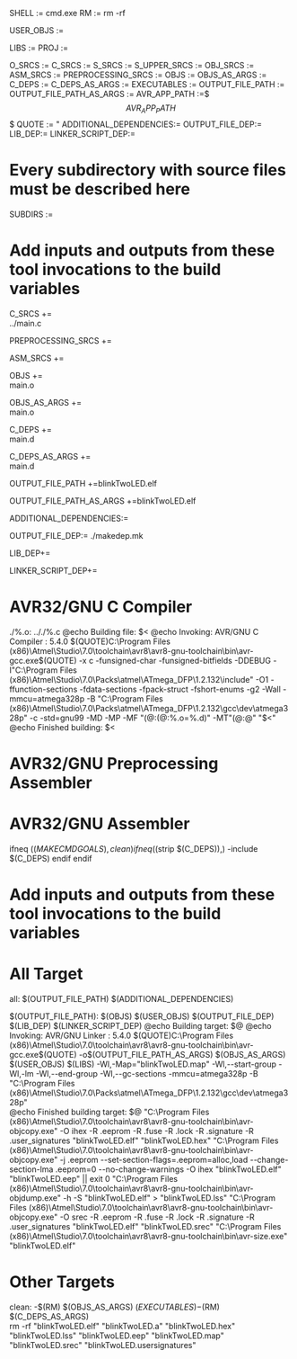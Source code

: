 SHELL := cmd.exe
RM := rm -rf

USER_OBJS :=

LIBS := 
PROJ := 

O_SRCS := 
C_SRCS := 
S_SRCS := 
S_UPPER_SRCS := 
OBJ_SRCS := 
ASM_SRCS := 
PREPROCESSING_SRCS := 
OBJS := 
OBJS_AS_ARGS := 
C_DEPS := 
C_DEPS_AS_ARGS := 
EXECUTABLES := 
OUTPUT_FILE_PATH :=
OUTPUT_FILE_PATH_AS_ARGS :=
AVR_APP_PATH :=$$$AVR_APP_PATH$$$
QUOTE := "
ADDITIONAL_DEPENDENCIES:=
OUTPUT_FILE_DEP:=
LIB_DEP:=
LINKER_SCRIPT_DEP:=

# Every subdirectory with source files must be described here
SUBDIRS := 


# Add inputs and outputs from these tool invocations to the build variables 
C_SRCS +=  \
../main.c


PREPROCESSING_SRCS += 


ASM_SRCS += 


OBJS +=  \
main.o

OBJS_AS_ARGS +=  \
main.o

C_DEPS +=  \
main.d

C_DEPS_AS_ARGS +=  \
main.d

OUTPUT_FILE_PATH +=blinkTwoLED.elf

OUTPUT_FILE_PATH_AS_ARGS +=blinkTwoLED.elf

ADDITIONAL_DEPENDENCIES:=

OUTPUT_FILE_DEP:= ./makedep.mk

LIB_DEP+= 

LINKER_SCRIPT_DEP+= 


# AVR32/GNU C Compiler



./%.o: .././%.c
	@echo Building file: $<
	@echo Invoking: AVR/GNU C Compiler : 5.4.0
	$(QUOTE)C:\Program Files (x86)\Atmel\Studio\7.0\toolchain\avr8\avr8-gnu-toolchain\bin\avr-gcc.exe$(QUOTE)  -x c -funsigned-char -funsigned-bitfields -DDEBUG  -I"C:\Program Files (x86)\Atmel\Studio\7.0\Packs\atmel\ATmega_DFP\1.2.132\include"  -O1 -ffunction-sections -fdata-sections -fpack-struct -fshort-enums -g2 -Wall -mmcu=atmega328p -B "C:\Program Files (x86)\Atmel\Studio\7.0\Packs\atmel\ATmega_DFP\1.2.132\gcc\dev\atmega328p" -c -std=gnu99 -MD -MP -MF "$(@:%.o=%.d)" -MT"$(@:%.o=%.d)" -MT"$(@:%.o=%.o)"   -o "$@" "$<" 
	@echo Finished building: $<
	



# AVR32/GNU Preprocessing Assembler



# AVR32/GNU Assembler




ifneq ($(MAKECMDGOALS),clean)
ifneq ($(strip $(C_DEPS)),)
-include $(C_DEPS)
endif
endif

# Add inputs and outputs from these tool invocations to the build variables 

# All Target
all: $(OUTPUT_FILE_PATH) $(ADDITIONAL_DEPENDENCIES)

$(OUTPUT_FILE_PATH): $(OBJS) $(USER_OBJS) $(OUTPUT_FILE_DEP) $(LIB_DEP) $(LINKER_SCRIPT_DEP)
	@echo Building target: $@
	@echo Invoking: AVR/GNU Linker : 5.4.0
	$(QUOTE)C:\Program Files (x86)\Atmel\Studio\7.0\toolchain\avr8\avr8-gnu-toolchain\bin\avr-gcc.exe$(QUOTE) -o$(OUTPUT_FILE_PATH_AS_ARGS) $(OBJS_AS_ARGS) $(USER_OBJS) $(LIBS) -Wl,-Map="blinkTwoLED.map" -Wl,--start-group -Wl,-lm  -Wl,--end-group -Wl,--gc-sections -mmcu=atmega328p -B "C:\Program Files (x86)\Atmel\Studio\7.0\Packs\atmel\ATmega_DFP\1.2.132\gcc\dev\atmega328p"  
	@echo Finished building target: $@
	"C:\Program Files (x86)\Atmel\Studio\7.0\toolchain\avr8\avr8-gnu-toolchain\bin\avr-objcopy.exe" -O ihex -R .eeprom -R .fuse -R .lock -R .signature -R .user_signatures  "blinkTwoLED.elf" "blinkTwoLED.hex"
	"C:\Program Files (x86)\Atmel\Studio\7.0\toolchain\avr8\avr8-gnu-toolchain\bin\avr-objcopy.exe" -j .eeprom  --set-section-flags=.eeprom=alloc,load --change-section-lma .eeprom=0  --no-change-warnings -O ihex "blinkTwoLED.elf" "blinkTwoLED.eep" || exit 0
	"C:\Program Files (x86)\Atmel\Studio\7.0\toolchain\avr8\avr8-gnu-toolchain\bin\avr-objdump.exe" -h -S "blinkTwoLED.elf" > "blinkTwoLED.lss"
	"C:\Program Files (x86)\Atmel\Studio\7.0\toolchain\avr8\avr8-gnu-toolchain\bin\avr-objcopy.exe" -O srec -R .eeprom -R .fuse -R .lock -R .signature -R .user_signatures "blinkTwoLED.elf" "blinkTwoLED.srec"
	"C:\Program Files (x86)\Atmel\Studio\7.0\toolchain\avr8\avr8-gnu-toolchain\bin\avr-size.exe" "blinkTwoLED.elf"
	
	





# Other Targets
clean:
	-$(RM) $(OBJS_AS_ARGS) $(EXECUTABLES)  
	-$(RM) $(C_DEPS_AS_ARGS)   
	rm -rf "blinkTwoLED.elf" "blinkTwoLED.a" "blinkTwoLED.hex" "blinkTwoLED.lss" "blinkTwoLED.eep" "blinkTwoLED.map" "blinkTwoLED.srec" "blinkTwoLED.usersignatures"
	
